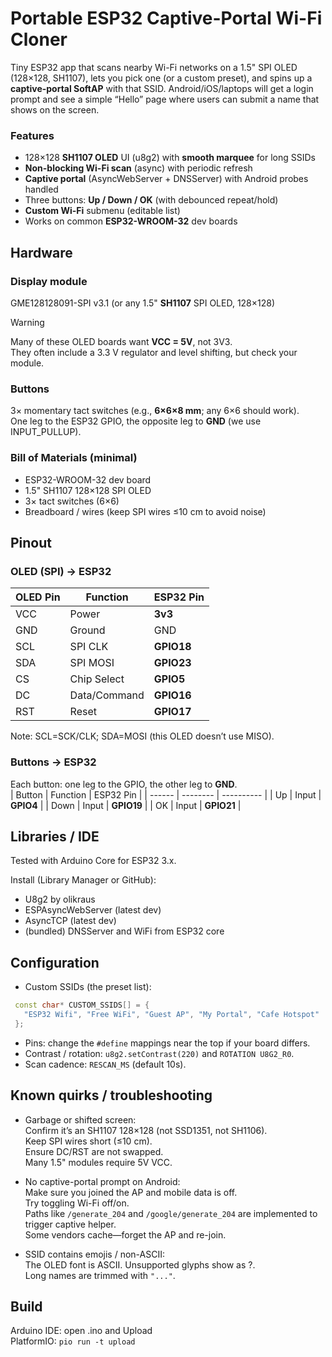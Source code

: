 # Portable ESP32 Captive-Portal Wi-Fi Cloner

Tiny ESP32 app that scans nearby Wi-Fi networks on a 1.5" SPI OLED (128×128, SH1107), lets you pick one (or a custom preset), and spins up a **captive-portal SoftAP** with that SSID. Android/iOS/laptops will get a login prompt and see a simple “Hello” page where users can submit a name that shows on the screen.


### Features
- 128×128 **SH1107 OLED** UI (u8g2) with **smooth marquee** for long SSIDs  
- **Non-blocking Wi-Fi scan** (async) with periodic refresh  
- **Captive portal** (AsyncWebServer + DNSServer) with Android probes handled  
- Three buttons: **Up / Down / OK** (with debounced repeat/hold)  
- **Custom Wi-Fi** submenu (editable list)  
- Works on common **ESP32-WROOM-32** dev boards

## Hardware

### Display module
GME128128091-SPI v3.1 (or any 1.5" **SH1107** SPI OLED, 128×128)

> [!WARNING]
> Many of these OLED boards want **VCC = 5V**, not 3V3.  
> They often include a 3.3 V regulator and level shifting, but check your module.

### Buttons
3× momentary tact switches (e.g., **6×6×8 mm**; any 6×6 should work).  
One leg to the ESP32 GPIO, the opposite leg to **GND** (we use INPUT_PULLUP).

### Bill of Materials (minimal)
- ESP32-WROOM-32 dev board  
- 1.5" SH1107 128×128 SPI OLED  
- 3× tact switches (6×6)  
- Breadboard / wires (keep SPI wires ≤10 cm to avoid noise)

## Pinout

### OLED (SPI) → ESP32
| OLED Pin | Function     | ESP32 Pin  |
| -------- | ------------ | ---------- |
| VCC      | Power        | **3v3**    |
| GND      | Ground       | GND        |
| SCL      | SPI CLK      | **GPIO18** |
| SDA      | SPI MOSI     | **GPIO23** |
| CS       | Chip Select  | **GPIO5**  |
| DC       | Data/Command | **GPIO16** |
| RST      | Reset        | **GPIO17** |

Note: SCL=SCK/CLK; SDA=MOSI (this OLED doesn’t use MISO).

### Buttons → ESP32
Each button: one leg to the GPIO, the other leg to **GND**.  
| Button | Function | ESP32 Pin  |
| ------ | -------- | ---------- |
| Up     | Input    | **GPIO4**  |
| Down   | Input    | **GPIO19** |
| OK     | Input    | **GPIO21** |

## Libraries / IDE

Tested with Arduino Core for ESP32 3.x.

Install (Library Manager or GitHub):
- U8g2 by olikraus
- ESPAsyncWebServer (latest dev)
- AsyncTCP (latest dev)
- (bundled) DNSServer and WiFi from ESP32 core

## Configuration

- Custom SSIDs (the preset list):  
 ```cpp
  const char* CUSTOM_SSIDS[] = {
    "ESP32 Wifi", "Free WiFi", "Guest AP", "My Portal", "Cafe Hotspot"
  };
```

- Pins: change the `#define` mappings near the top if your board differs.
- Contrast / rotation: `u8g2.setContrast(220)` and `ROTATION U8G2_R0`.
- Scan cadence: `RESCAN_MS` (default 10s).

## Known quirks / troubleshooting

- Garbage or shifted screen:  
  Confirm it’s an SH1107 128×128 (not SSD1351, not SH1106).  
  Keep SPI wires short (≤10 cm).  
  Ensure DC/RST are not swapped.  
  Many 1.5" modules require 5V VCC.

- No captive-portal prompt on Android:  
  Make sure you joined the AP and mobile data is off.  
  Try toggling Wi-Fi off/on.  
  Paths like `/generate_204` and `/google/generate_204` are implemented to trigger captive helper.  
  Some vendors cache—forget the AP and re-join.

- SSID contains emojis / non-ASCII:  
  The OLED font is ASCII. Unsupported glyphs show as ?.  
  Long names are trimmed with `"..."`.


## Build

Arduino IDE: open .ino and Upload  
PlatformIO: `pio run -t upload`



